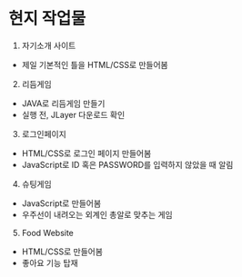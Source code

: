 # 현지 작업물

1. 자기소개 사이트
  * 제일 기본적인 틀을 HTML/CSS로 만들어봄

2. 리듬게임
  * JAVA로 리듬게임 만들기
  * 실행 전, JLayer 다운로드 확인

3. 로그인페이지
  * HTML/CSS로 로그인 페이지 만들어봄
  * JavaScript로 ID 혹은 PASSWORD를 입력하지 않았을 때 알림

4. 슈팅게임
  * JavaScript로 만들어봄
  * 우주선이 내려오는 외계인 총알로 맞추는 게임

5. Food Website
  * HTML/CSS로 만들어봄
  * 좋아요 기능 탑재
